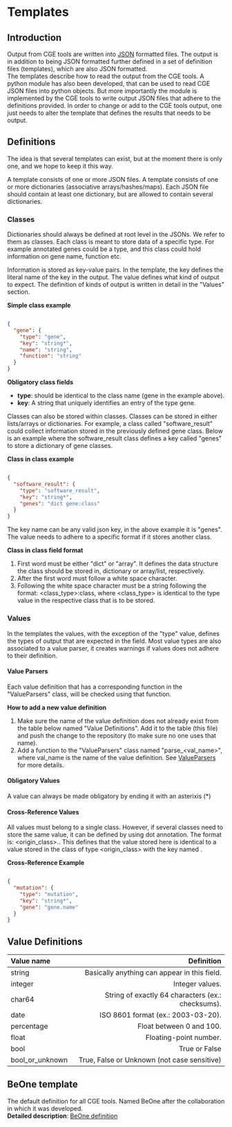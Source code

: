 # Templates

## Introduction

Output from CGE tools are written into
[JSON](https://en.wikipedia.org/wiki/JSON) formatted files. The output is in
addition to being JSON formatted further defined in a set of definition files
(templates), which are also JSON formatted.  
The templates describe how to read the output from the CGE tools. A
python module has also been developed, that can be used to read CGE JSON files
into python objects. But more importantly the module is implemented by the
CGE tools to write output JSON files that adhere to the definitions provided.
In order to change or add to the CGE tools output, one just needs to alter the
template that defines the results that needs to be output.

## Definitions

The idea is that several templates can exist, but at the moment there is only
one, and we hope to keep it this way.

A template consists of one or more JSON files. A template consists of one or
more dictionaries (associative arrays/hashes/maps). Each JSON file should
contain at least one dictionary, but are allowed to contain several
dictionaries.

### Classes

Dictionaries should always be defined at root level in the JSONs. We refer to
them as classes. Each class is meant to store data of a specific type.
For example annotated genes could be a type, and this class could hold
information on gene name, function etc.

Information is stored as key-value pairs. In the template, the key defines the
literal name of the key in the output. The value defines what kind of output
to expect. The definition of kinds of output is written in detail in the
"Values" section.

**Simple class example**
```json

{
  "gene": {
    "type": "gene",
    "key": "string*",
    "name": "string",
    "function": "string"
  }
}

```

**Obligatory class fields**  

- **type**: should be identical to the class name (gene in the example above).
- **key**: A string that uniquely identifies an entry of the type gene.

Classes can also be stored within classes. Classes can be stored in either
lists/arrays or dictionaries. For example, a class called "software_result"
could collect information stored in the previously defined gene class. Below is
an example where the software_result class defines a key called "genes" to store
a dictionary of gene classes.

**Class in class example**
```json

{
  "software_result": {
    "type": "software_result",
    "key": "string*",
    "genes": "dict gene:class"
  }
}

```

The key name can be any valid json key, in the above example it is "genes". The
value needs to adhere to a specific format if it stores another class.

**Class in class field format**  

1. First word must be either "dict" or "array". It defines the data structure the
class should be stored in, dictionary or array/list, respectively.
2. After the first word must follow a white space character.
3. Following the white space character must be a string following the format:
<class_type>:class, where <class_type> is identical to the type value in the
respective class that is to be stored.

### Values

In the templates the values, with the exception of the "type" value, defines
the types of output that are expected in the field. Most value types are also
associated to a value parser, it creates warnings if values does not adhere
to their definition.

#### Value Parsers

Each value definition that has a corresponding function in the "ValueParsers"
class, will be checked using that function.

**How to add a new value definition**  

1. Make sure the name of the value definition does not already exist from the
table below named "Value Definitions". Add it to the table (this file) and push
the change to the repository (to make sure no one uses that name).
2. Add a function to the "ValueParsers" class named "parse_<val_name>", where
val_name is the name of the value definition. See [ValueParsers](https://bitbucket.org/genomicepidemiology/cge_core_module/src/2.0/cge2/output/valueparsers.md) for more details.

#### Obligatory Values

A value can always be made obligatory by ending it with an asterixis (*)

#### Cross-Reference Values

All values must belong to a single class. However, if several classes need to
store the same value, it can be defined by using dot annotation. The format is:
<origin_class>.<key>. This defines that the value stored here is identical
to a value stored in the class of type <origin_class> with the key named <key>.

**Cross-Reference Example**
```json

{
  "mutation": {
    "type": "mutation",
    "key": "string*",
    "gene": "gene.name"
  }
}

```

## Value Definitions

| Value name      | Definition                                        |
| :-------------- | ------------------------------------------------: |
| string          | Basically anything can appear in this field.      |
| integer         | Integer values.                                   |
| char64          | String of exactly 64 characters (ex.: checksums). |
| date            | ISO 8601 format (ex.: 2003-03-20).                |
| percentage      | Float between 0 and 100.                          |
| float           | Floating-point number.                            |
| bool            | True or False                                     |
| bool_or_unknown | True, False or Unknown (not case sensitive)       |

## BeOne template

The default definition for all CGE tools. Named BeOne after the collaboration in
which it was developed.  
**Detailed description**:
[BeOne definition](https://bitbucket.org/genomicepidemiology/cge_core_module/src/2.0/cge2/output/templates_json/beone/)
